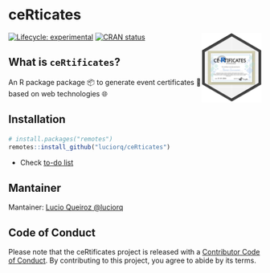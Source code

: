 ceRticates
====

<img src='man/figures/logo.svg' align="right" alt="ceRtificates logo" height="139" />

<!-- badges: start -->
[![Lifecycle: experimental](https://img.shields.io/badge/lifecycle-experimental-orange.svg)](https://www.tidyverse.org/lifecycle/#experimental)
[![CRAN status](https://www.r-pkg.org/badges/version/ceRtificates)](https://CRAN.R-project.org/package=ceRtificates)
<!-- badges: end -->

## What is `ceRtificates`?

An R package package 📦 to generate event certificates 📜 based on web technologies 🌐

## Installation

``` r
# install.packages("remotes")
remotes::install_github("luciorq/ceRticates")
```

* Check [to-do list](TODO.md)

## Mantainer

Mantainer: [Lucio Queiroz @luciorq](https://github.com/luciorq)

## Code of Conduct
  
Please note that the ceRtificates project is released with a [Contributor Code of Conduct](https://contributor-covenant.org/version/2/0/CODE_OF_CONDUCT.html). By contributing to this project, you agree to abide by its terms.
